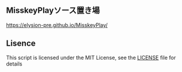 ## MisskeyPlayソース置き場

https://elysion-pre.github.io/MisskeyPlay/

## Lisence

This script is licensed under the MIT License, see the [LICENSE](LICENSE) file for details

